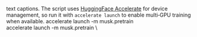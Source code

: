 
text captions. The script uses [HuggingFace Accelerate](https://github.com/huggingface/accelerate)
for device management, so run it with `accelerate launch` to enable multi‑GPU
training when available.
accelerate launch -m musk.pretrain \
accelerate launch -m musk.pretrain \
